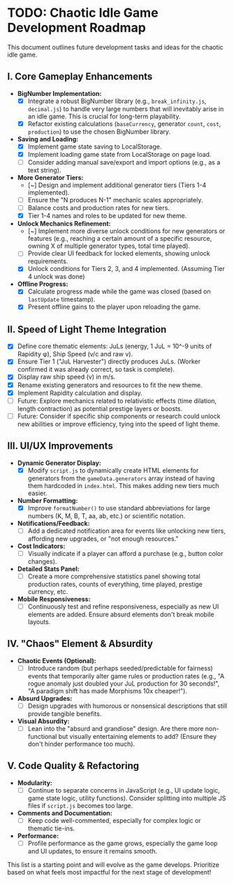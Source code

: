 # TODO: Chaotic Idle Game Development Roadmap

This document outlines future development tasks and ideas for the chaotic idle game.

## I. Core Gameplay Enhancements

*   **BigNumber Implementation:**
    *   [x] Integrate a robust BigNumber library (e.g., `break_infinity.js`, `decimal.js`) to handle very large numbers that will inevitably arise in an idle game. This is crucial for long-term playability.
    *   [x] Refactor existing calculations (`baseCurrency`, generator `count`, `cost`, `production`) to use the chosen BigNumber library.
*   **Saving and Loading:**
    *   [x] Implement game state saving to LocalStorage.
    *   [x] Implement loading game state from LocalStorage on page load.
    *   [ ] Consider adding manual save/export and import options (e.g., as a text string).
*   **More Generator Tiers:**
    *   [~] Design and implement additional generator tiers (Tiers 1-4 implemented).
    *   [ ] Ensure the "N produces N-1" mechanic scales appropriately.
    *   [ ] Balance costs and production rates for new tiers.
    *   [x] Tier 1-4 names and roles to be updated for new theme.
*   **Unlock Mechanics Refinement:**
    *   [~] Implement more diverse unlock conditions for new generators or features (e.g., reaching a certain amount of a specific resource, owning X of multiple generator types, total time played).
    *   [ ] Provide clear UI feedback for locked elements, showing unlock requirements.
    *   [x] Unlock conditions for Tiers 2, 3, and 4 implemented. (Assuming Tier 4 unlock was done)
*   **Offline Progress:**
    *   [x] Calculate progress made while the game was closed (based on `lastUpdate` timestamp).
    *   [x] Present offline gains to the player upon reloading the game.

## II. Speed of Light Theme Integration

*   [x] Define core thematic elements: JuLs (energy, 1 JuL = 10^-9 units of Rapidity φ), Ship Speed (v/c and raw v).
*   [x] Ensure Tier 1 ("JuL Harvester") directly produces JuLs. (Worker confirmed it was already correct, so task is complete).
*   [x] Display raw ship speed (v) in m/s.
*   [x] Rename existing generators and resources to fit the new theme.
*   [x] Implement Rapidity calculation and display.
*   [ ] Future: Explore mechanics related to relativistic effects (time dilation, length contraction) as potential prestige layers or boosts.
*   [ ] Future: Consider if specific ship components or research could unlock new abilities or improve efficiency, tying into the speed of light theme.

## III. UI/UX Improvements

*   **Dynamic Generator Display:**
    *   [x] Modify `script.js` to dynamically create HTML elements for generators from the `gameData.generators` array instead of having them hardcoded in `index.html`. This makes adding new tiers much easier.
*   **Number Formatting:**
    *   [x] Improve `formatNumber()` to use standard abbreviations for large numbers (K, M, B, T, aa, ab, etc.) or scientific notation.
*   **Notifications/Feedback:**
    *   [ ] Add a dedicated notification area for events like unlocking new tiers, affording new upgrades, or "not enough resources."
*   **Cost Indicators:**
    *   [ ] Visually indicate if a player can afford a purchase (e.g., button color changes).
*   **Detailed Stats Panel:**
    *   [ ] Create a more comprehensive statistics panel showing total production rates, counts of everything, time played, prestige currency, etc.
*   **Mobile Responsiveness:**
    *   [ ] Continuously test and refine responsiveness, especially as new UI elements are added. Ensure absurd elements don't break mobile layouts.

## IV. "Chaos" Element & Absurdity

*   **Chaotic Events (Optional):**
    *   [ ] Introduce random (but perhaps seeded/predictable for fairness) events that temporarily alter game rules or production rates (e.g., "A rogue anomaly just doubled your JuL production for 30 seconds!", "A paradigm shift has made Morphisms 10x cheaper!").
*   **Absurd Upgrades:**
    *   [ ] Design upgrades with humorous or nonsensical descriptions that still provide tangible benefits.
*   **Visual Absurdity:**
    *   [ ] Lean into the "absurd and grandiose" design. Are there more non-functional but visually entertaining elements to add? (Ensure they don't hinder performance too much).

## V. Code Quality & Refactoring

*   **Modularity:**
    *   [ ] Continue to separate concerns in JavaScript (e.g., UI update logic, game state logic, utility functions). Consider splitting into multiple JS files if `script.js` becomes too large.
*   **Comments and Documentation:**
    *   [ ] Keep code well-commented, especially for complex logic or thematic tie-ins.
*   **Performance:**
    *   [ ] Profile performance as the game grows, especially the game loop and UI updates, to ensure it remains smooth.

This list is a starting point and will evolve as the game develops. Prioritize based on what feels most impactful for the next stage of development!
